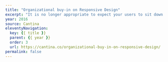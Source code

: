 ```yaml
---
title: "Organizational buy-in on Responsive Design"
excerpt: "It is no longer appropriate to expect your users to sit down at a desktop computer to perform a task in one complete session, especially one that demands ten minutes or more of their full attention"
year: 2016
source: Cantina
eleventyNavigation:
  key: {{ title }}
  parent: {{ year }}
  order: 3
  url: https://cantina.co/organizational-buy-in-on-responsive-design/
permalink: false
---
```

